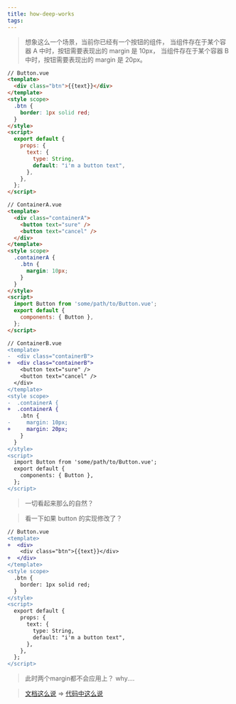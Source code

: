 ```yaml
---
title: how-deep-works
tags:
---
```


> 想象这么一个场景，当前你已经有一个按钮的组件，
> 当组件存在于某个容器 A 中时，按钮需要表现出的 margin 是 10px，
> 当组件存在于某个容器 B 中时，按钮需要表现出的 margin 是 20px。

```html
// Button.vue
<template>
  <div class="btn">{{text}}</div>
</template>
<style scope>
  .btn {
    border: 1px solid red;
  }
</style>
<script>
  export default {
    props: {
      text: {
        type: String,
        default: "i'm a button text",
      },
    },
  };
</script>
```

```html
// ContainerA.vue
<template>
  <div class="containerA">
    <button text="sure" />
    <button text="cancel" />
  </div>
</template>
<style scope>
  .containerA {
    .btn {
      margin: 10px;
    }
  }
</style>
<script>
  import Button from 'some/path/to/Button.vue';
  export default {
    components: { Button },
  };
</script>
```

```diff
// ContainerB.vue
<template>
-  <div class="containerB">
+  <div class="containerB">
    <button text="sure" />
    <button text="cancel" />
  </div>
</template>
<style scope>
-  .containerA {
+  .containerA {
    .btn {
-     margin: 10px;
+     margin: 20px;
    }
  }
</style>
<script>
  import Button from 'some/path/to/Button.vue';
  export default {
    components: { Button },
  };
</script>
```

> 一切看起来那么的自然？

> 看一下如果 button 的实现修改了？

```diff
// Button.vue
<template>
+  <div>
    <div class="btn">{{text}}</div>
+  </div>
</template>
<style scope>
  .btn {
    border: 1px solid red;
  }
</style>
<script>
  export default {
    props: {
      text: {
        type: String,
        default: "i'm a button text",
      },
    },
  };
</script>
```

> 此时两个margin都不会应用上？
> why....

>  [文档这么说](https://vue-loader.vuejs.org/zh/guide/scoped-css.html#%E5%AD%90%E7%BB%84%E4%BB%B6%E7%9A%84%E6%A0%B9%E5%85%83%E7%B4%A0) => [代码中这么说](https://github.com/vuejs/vue/blob/050bb33f9b02589357c037623ea8cbf8ff13555b/src/core/vdom/patch.js#L282)

> 